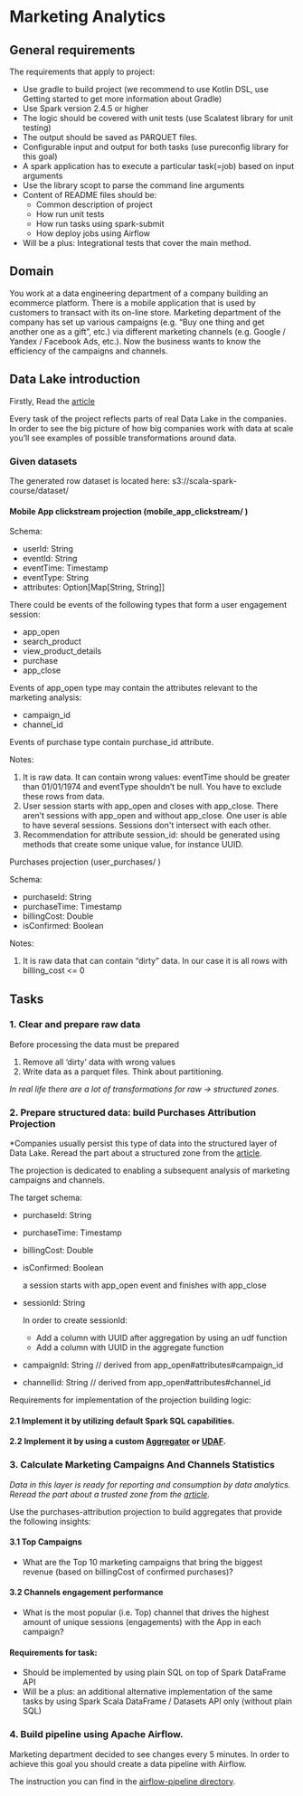 # Marketing Analytics

## General requirements
The requirements that apply to project:
* Use gradle to build project (we recommend to use Kotlin DSL, use Getting started to get more information about Gradle)
* Use Spark version 2.4.5 or higher
* The logic should be covered with unit tests (use Scalatest library for unit testing)
* The output should be saved as PARQUET files.
* Configurable input and output for both tasks (use pureconfig library for this goal)
* A spark application has to execute a particular task(=job) based on input arguments
* Use the library scopt to parse the command line arguments
* Content of README files should be:
  * Common description of project
  * How run unit tests
  * How run tasks using spark-submit
  * How deploy jobs using Airflow
* Will be a plus: Integrational tests that cover the main method.
  
## Domain
  You work at a data engineering department of a company building an ecommerce platform. There is a mobile application that is used by customers to transact with its on-line store. Marketing department of the company has set up various campaigns (e.g. “Buy one thing and get another one as a gift”, etc.)  via different marketing channels (e.g. Google / Yandex / Facebook Ads, etc.).
  Now the business wants to know the efficiency of the campaigns and channels.


## Data Lake introduction

Firstly, Read the [article](https://medium.com/@lackshub/design-patterns-for-data-lakes-d6da14a0af1f "article")

Every task of the project reflects parts of real Data Lake in the companies. In order to see the big picture of how big companies work with data at scale you’ll see examples of possible transformations around data.

### Given datasets
The generated row dataset is located here: s3://scala-spark-course/dataset/

#### Mobile App clickstream projection (mobile_app_clickstream/ )
Schema:
- userId: String
- eventId: String
- eventTime: Timestamp
- eventType: String
- attributes: Option[Map[String, String]]

There could be events of the following types that form a user engagement session:

- app_open
- search_product
- view_product_details
- purchase
- app_close

Events of app_open type may contain the attributes relevant to the marketing analysis:
- campaign_id
- channel_id

Events of purchase type contain purchase_id attribute.

Notes:
1) It is raw data. It can contain wrong values: eventTime should be greater than 01/01/1974 and eventType shouldn’t be null. You have to exclude these rows from data.
2) User session starts  with app_open and closes with app_close. There aren’t sessions with app_open and without app_close. One user is able to have several sessions. Sessions don't intersect with each other.
3) Recommendation for attribute session_id: should be generated using methods that create some unique value, for instance UUID.

Purchases projection (user_purchases/ )

Schema:
- purchaseId: String
- purchaseTime: Timestamp
- billingCost: Double
- isConfirmed: Boolean

Notes:
1) It is raw data that can contain “dirty” data. In our case it is all rows with billing_cost <= 0

## Tasks
### 1. Clear and prepare raw data

Before processing the data must be prepared
1) Remove all ‘dirty’ data with wrong values
2) Write data as a parquet files. Think about partitioning.

*In real life there are a lot of transformations for raw -> structured zones.*

### 2. Prepare structured data: build Purchases Attribution Projection

   *Companies usually persist this type of data into the structured layer of Data Lake.
   Reread the part about a structured zone from the [article](https://medium.com/@lackshub/design-patterns-for-data-lakes-d6da14a0af1f "article").

   The projection is dedicated to enabling a subsequent analysis of marketing campaigns and channels. 

The target schema:
- purchaseId: String
- purchaseTime: Timestamp
- billingCost: Double
- isConfirmed: Boolean

   a session starts with app_open event and finishes with app_close
- sessionId: String 

   In order to create sessionId:
  * Add a column with UUID after aggregation by using an udf function
  * Add a column with UUID in the aggregate function
  
- campaignId: String  // derived from app_open#attributes#campaign_id
- channelIid: String    // derived from app_open#attributes#channel_id

Requirements for implementation of the projection building logic:
#### 2.1 Implement it by utilizing default Spark SQL capabilities.
#### 2.2 Implement it by using a custom [Aggregator](https://spark.apache.org/docs/latest/api/java/org/apache/spark/sql/expressions/Aggregator.html "Aggregator") or [UDAF](https://spark.apache.org/docs/latest/api/java/org/apache/spark/sql/expressions/UserDefinedAggregateFunction.html "UDAF").

### 3. Calculate Marketing Campaigns And Channels Statistics

*Data in this layer is ready for reporting and consumption by data analytics.
Reread the part about a trusted zone from the [article](https://medium.com/@lackshub/design-patterns-for-data-lakes-d6da14a0af1f "article").*

Use the purchases-attribution projection to build aggregates that provide the following insights:

#### 3.1 Top Campaigns
- What are the Top 10 marketing campaigns that bring the biggest revenue (based on billingCost of confirmed purchases)?

#### 3.2 Channels engagement performance
- What is the most popular (i.e. Top) channel that drives the highest amount of unique sessions (engagements)  with the App in each campaign?

#### Requirements for task:
- Should be implemented by using plain SQL on top of Spark DataFrame API
- Will be a plus: an additional alternative implementation of the same tasks by using Spark Scala DataFrame / Datasets  API only (without plain SQL)

### 4. Build pipeline using Apache Airflow.

Marketing department decided to see changes every 5 minutes. 
In order to achieve this goal you should create a data pipeline with Airflow.

The instruction you can find in the [airflow-pipeline directory](airflow-pipeline/README.MD).

